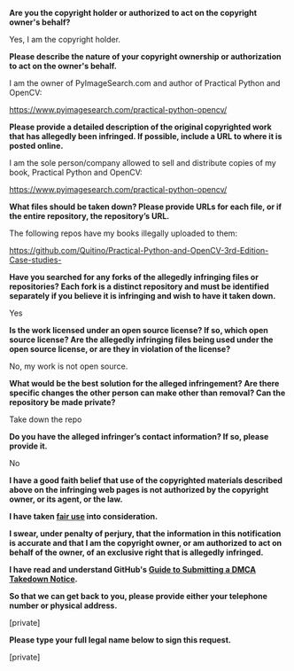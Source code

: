 **Are you the copyright holder or authorized to act on the copyright owner's behalf?**

Yes, I am the copyright holder.

**Please describe the nature of your copyright ownership or authorization to act on the owner's behalf.**

I am the owner of PyImageSearch.com and author of Practical Python and OpenCV:

https://www.pyimagesearch.com/practical-python-opencv/

**Please provide a detailed description of the original copyrighted work that has allegedly been infringed. If possible, include a URL to where it is posted online.**

I am the sole person/company allowed to sell and distribute copies of my book, Practical Python and OpenCV:

https://www.pyimagesearch.com/practical-python-opencv/

**What files should be taken down? Please provide URLs for each file, or if the entire repository, the repository’s URL.**

The following repos have my books illegally uploaded to them:

https://github.com/Quitino/Practical-Python-and-OpenCV-3rd-Edition-Case-studies-

**Have you searched for any forks of the allegedly infringing files or repositories? Each fork is a distinct repository and must be identified separately if you believe it is infringing and wish to have it taken down.**

Yes

**Is the work licensed under an open source license? If so, which open source license? Are the allegedly infringing files being used under the open source license, or are they in violation of the license?**

No, my work is not open source.

**What would be the best solution for the alleged infringement? Are there specific changes the other person can make other than removal? Can the repository be made private?**

Take down the repo

**Do you have the alleged infringer’s contact information? If so, please provide it.**

No

**I have a good faith belief that use of the copyrighted materials described above on the infringing web pages is not authorized by the copyright owner, or its agent, or the law.**

**I have taken <a href="https://www.lumendatabase.org/topics/22">fair use</a> into consideration.**

**I swear, under penalty of perjury, that the information in this notification is accurate and that I am the copyright owner, or am authorized to act on behalf of the owner, of an exclusive right that is allegedly infringed.**

**I have read and understand GitHub's <a href="https://help.github.com/articles/guide-to-submitting-a-dmca-takedown-notice/">Guide to Submitting a DMCA Takedown Notice</a>.**

**So that we can get back to you, please provide either your telephone number or physical address.**

[private]

**Please type your full legal name below to sign this request.**

[private]
